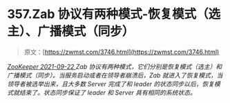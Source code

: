 <!--yml
category: 未分类
date: 0001-01-01 00:00:00
-->

# 357.Zab 协议有两种模式-恢复模式（选主）、广播模式（同步）

> 原文：[https://zwmst.com/3746.html](https://zwmst.com/3746.html)

   [ *ZooKeeper* ](https://zwmst.com/zookeeper)*[ <time datetime="2021-09-22T23:30:27+08:00"> 2021-09-22 </time> ](https://zwmst.com/3746.html)  Zab 协议有两种模式，它们分别是恢复模式（选主）和广播模式（同步）。当服务启动或者在领导者崩溃后，Zab 就进入了恢复模式，当领导者被选举出来，且大多数 Server 完成了和 leader 的状态同步以后，恢复模式就结束了。状态同步保证了 leader 和 Server 具有相同的系统状态。*